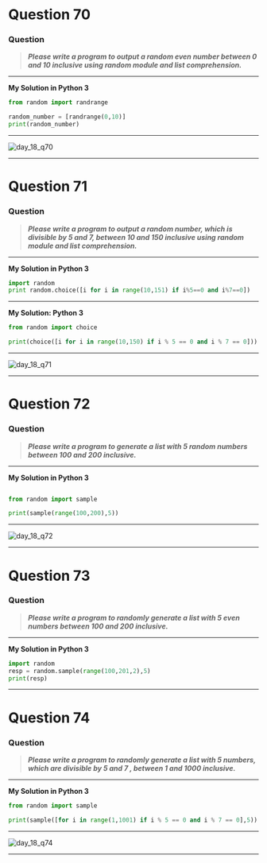 # Question 70

### **Question**

> **_Please write a program to output a random even number between 0 and 10 inclusive using random module and list comprehension._**

---

**My Solution in Python 3**

```python
from random import randrange

random_number = [randrange(0,10)]
print(random_number)
```

---
![day_18_q70](https://github.com/0KvinayK0/python-100-exercises/assets/126001522/c96a1c62-0f82-4da9-a0f1-cfc9c0f94b5a)


---

# Question 71

### **Question**

> **_Please write a program to output a random number, which is divisible by 5 and 7, between 10 and 150 inclusive using random module and list comprehension._**

---


**My Solution in Python 3**

```python
import random
print random.choice([i for i in range(10,151) if i%5==0 and i%7==0])
```

---

**My Solution: Python 3**

```python
from random import choice

print(choice([i for i in range(10,150) if i % 5 == 0 and i % 7 == 0]))

```

---
![day_18_q71](https://github.com/0KvinayK0/python-100-exercises/assets/126001522/3a9f0807-b0c1-452b-8a2d-2d2fb59de478)

---

# Question 72

### **Question**

> **_Please write a program to generate a list with 5 random numbers between 100 and 200 inclusive._**

---


**My Solution in Python 3**

```python

from random import sample

print(sample(range(100,200),5))
```

---
![day_18_q72](https://github.com/0KvinayK0/python-100-exercises/assets/126001522/984f20e8-4db4-4d7c-b667-dbd96adf862a)


---

# Question 73

### **Question**

> **_Please write a program to randomly generate a list with 5 even numbers between 100 and 200 inclusive._**

---


**My Solution in Python 3**

```python
import random
resp = random.sample(range(100,201,2),5)
print(resp)

```

---


# Question 74

### **Question**

> **_Please write a program to randomly generate a list with 5 numbers, which are divisible by 5 and 7 , between 1 and 1000 inclusive._**

---


**My Solution in Python 3**

```python
from random import sample

print(sample([for i in range(1,1001) if i % 5 == 0 and i % 7 == 0],5))
```

---
![day_18_q74](https://github.com/0KvinayK0/python-100-exercises/assets/126001522/fc1d7baa-8358-4ce4-84f5-40a0d1f5d2af)


---
